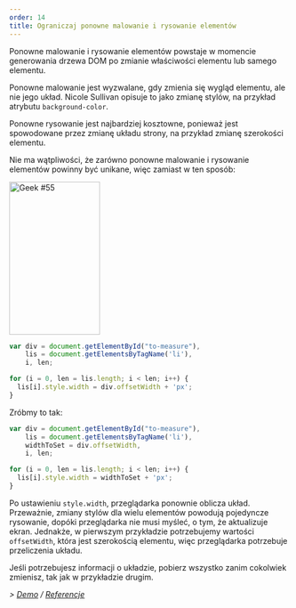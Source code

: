 ```yaml
---
order: 14
title: Ograniczaj ponowne malowanie i rysowanie elementów
---
```


Ponowne malowanie i rysowanie elementów powstaje w momencie generowania drzewa DOM po zmianie właściwości elementu lub samego elementu.

Ponowne malowanie jest wyzwalane, gdy zmienia się wygląd elementu, ale nie jego układ. Nicole Sullivan opisuje to jako zmianę stylów, na przykład atrybutu `background-color`.

Ponowne rysowanie jest najbardziej kosztowne, ponieważ jest spowodowane przez zmianę układu strony, na przykład zmianę szerokości elementu.

Nie ma wątpliwości, że zarówno ponowne malowanie i rysowanie elementów powinny być unikane, więc zamiast w ten sposób:

<div class="img-right">
  <img id="geek-55" class="icos-geek" src="http://browserdiet.com/en/assets/img/55.png" alt="Geek #55" width="163" height="275" />
</div>

```js
var div = document.getElementById("to-measure"),
    lis = document.getElementsByTagName('li'),
    i, len;

for (i = 0, len = lis.length; i < len; i++) {
  lis[i].style.width = div.offsetWidth + 'px';
}
```

Zróbmy to tak:

```js
var div = document.getElementById("to-measure"),
    lis = document.getElementsByTagName('li'),
    widthToSet = div.offsetWidth,
    i, len;

for (i = 0, len = lis.length; i < len; i++) {
  lis[i].style.width = widthToSet + 'px';
}
```

Po ustawieniu `style.width`, przeglądarka ponownie oblicza układ. Przeważnie, zmiany stylów dla wielu elementów powodują pojedyncze rysowanie, dopóki przeglądarka nie musi myśleć, o tym, że aktualizuje ekran. Jednakże, w pierwszym przykładzie potrzebujemy wartości `offsetWidth`, która jest szerokością elementu, więc przeglądarka potrzebuje przeliczenia układu.

Jeśli potrzebujesz informacji o układzie, pobierz wszystko zanim cokolwiek zmienisz, tak jak w przykładzie drugim.

*> [Demo](http://jsbin.com/aqavin/2/quiet) / [Referencje](https://github.com/zenorocha/browser-diet/wiki/References#minimize-repaints-and-reflows)*
